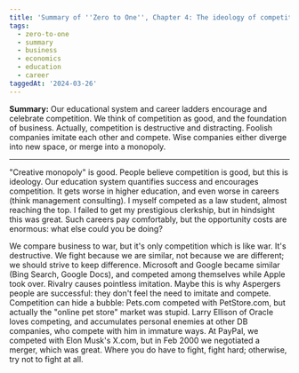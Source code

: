 ```yaml
---
title: 'Summary of ''Zero to One'', Chapter 4: The ideology of competition'
tags:
  - zero-to-one
  - summary
  - business
  - economics
  - education
  - career
taggedAt: '2024-03-26'
---
```


**Summary:**
Our educational system and career ladders encourage and celebrate competition.
We think of competition as good, and the foundation of business.
Actually, competition is destructive and distracting.
Foolish companies imitate each other and compete.
Wise companies either diverge into new space, or merge into a monopoly.

---

"Creative monopoly" is good.
People believe competition is good, but this is ideology.
Our education system quantifies success and encourages competition.
It gets worse in higher education, and even worse in careers (think management consulting).
I myself competed as a law student, almost reaching the top.
I failed to get my prestigious clerkship, but in hindsight this was great.
Such careers pay comfortably, but the opportunity costs are enormous: what else could you be doing?

We compare business to war, but it's only competition which is like war.
It's destructive.
We fight because we are similar, not because we are different;
we should strive to keep difference.
Microsoft and Google became similar (Bing Search, Google Docs),
and competed among themselves while Apple took over.
Rivalry causes pointless imitation.
Maybe this is why Aspergers people are successful:
they don't feel the need to imitate and compete.
Competition can hide a bubble:
Pets.com competed with PetStore.com,
but actually the "online pet store" market was stupid.
Larry Ellison of Oracle loves competing,
and accumulates personal enemies at other DB companies,
who compete with him in immature ways.
At PayPal, we competed with Elon Musk's X.com,
but in Feb 2000 we negotiated a merger, which was great.
Where you do have to fight, fight hard;
otherwise, try not to fight at all.
